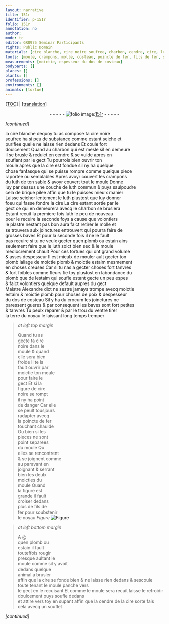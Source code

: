 ```yaml
---
layout: narrative
title: 151r
identifier: p-151r
folio: 151r
annotation: no
author:
mode: tc
editor: GR8975 Seminar Participants
rights: Public Domain
materials: [cire blanche, cire noire soufree, charbon, cendre, cire, luth, luth commun, brique pilee, plastre, plomb, estain, estaim, crocum, terre, cire noire, fer, fils de fer, cendre de la cire]
tools: [moule, crampons, molle, costeau, poincte de fer, fils de fer, souflet]
measurements: [moictie, espesseur du dos de costeau]
bodyparts: []
places: []
plants: []
professions: []
environments: []
animals: [tortue]
---
```


 <p><a href="{{ site.baseurl }}/diplomatic/">[TOC]</a> | <a href="{{ site.baseurl }}/texts/p-151r_tl/" target="_blank">[translation]</a></p><div class="folio" align="center">- - - - - <a href="http://gallica.bnf.fr/ark:/12148/btv1b10500001g/f307.image" target="_blank"><img src="https://cu-mkp.github.io/2017-workshop-edition/assets/photo-icon.png" alt="folio image: " style="display:inline-block; margin-bottom:-3px;"/>151r</a> - - - - - </div>  
 
*[continued]*
  
la <span class="m">cire blanche</span> dequoy tu as compose ta <span class="m">cire noire<br/> soufree</span> ha si peu de substance co<span class="exp">mm</span>e estant seiche et<br/> purifiee quelle ne laisse rien dedans Et coule fort<br/> doulcem<span class="exp">ent</span> Quand au <span class="m">charbon</span> qui est mesle sil en demeure<br/> il se brusle & reduict en <span class="m">cendre</span> & se vuide apres en<br/> souflant par le gect Tu pourrois bien ouvrir ton<br/> <span class="tl">moule</span> apres que la <span class="m">cire</span> est fondue sil ny ha quelque<br/> chose fantasque qui se puisse rompre co<span class="exp">mm</span>e quelque piece<br/> raportee ou semblables Apres avoyr couvert les <span class="tl">crampons</span><br/> du <span class="m">luth</span> de ton sable & avoyr couvert tout le <span class="tl">moule</span> Donne<br/> luy par dessus une couche de <span class="m">luth commun</span> & puys saulpoudre<br/> cela de <span class="m">brique pilee</span> affin que tu le puisses mieulx manier<br/> Laisse seicher lentement le <span class="m">luth</span> plustost que luy donner<br/> foeu qui fasse fondre la <span class="m">cire</span> La <span class="m">cire</span> estant sortie par le<br/> gect ce qui en demeurera avecq le <span class="m">charbon</span> se bruslera<br/> Estant recuit la premiere fois <span class="m">luth</span> le <span class="del">peu</span> de nouveau<br/> <span class="del">pour le recuire la seconde foys</span> a cause que volontiers<br/> le <span class="m">plastre</span> nestant pas bon aura faict retirer le <span class="tl">molle</span> et<br/> se trouvera aulx joinctures entrouvert qui pourra faire de<br/> grosses baves Et pour la seconde fois il ne le fault<br/> pas recuire si tu ne veulx gecter quen <span class="m">plomb</span> ou <span class="m">estain</span> ains<br/> seulement faire que le <span class="m">luth</span> soict bien sec & le <span class="tl">moule</span><br/> mediocrem<span class="exp">ent</span> chault Pour ces <span class="al">tortue</span>s qui ont grand volume<br/> & asses despesseur Il est mieulx de <span class="del">mouler ault</span> gecter <span class="del">ton<br/> <span class="m">plomb</span></span> laliage de <span class="ms">moictie</span> <span class="m">plomb</span> & <span class="ms">moictie</span> <span class="m">estaim</span> mesmem<span class="exp">ent</span><br/> en choses creuses Car si tu nas a gecter choses fort tanvres<br/> & fort foibles co<span class="exp">mm</span>e fleurs fie toy plustost en labondance du<br/> <span class="m">plomb</span> que de l<span class="m">estaim</span> qui soufle estant gecte un peu espes<br/> & faict volontiers quelque default aupres du gect<br/> <span class="pn">M<span class="exp">aistr</span>e Alexandre</span> dict ne sestre jamays trompe avecq <span class="ms">moictie</span><br/> <span class="m">estaim</span> & <span class="ms">moictie</span> <span class="m">plomb</span> pour choses de poix & d<span class="ms">espesseur<br/> du dos de <span class="tl">costeau</span></span> Sil y ha du <span class="m">crocum</span> les joinctures ne<br/> paressent gueres & par consequent les baves sont fort petites<br/> & tanvres Tu peulx reparer & par le trou du ventre tirer<br/> la <span class="m">terre</span> du noyau le laissant long temps tremper
 
> *at left top margin*
> 
> 
>  Quand tu as<br/> gecte ta <span class="m">cire<br/> noire</span> dans le<br/> <span class="tl">moule</span> & quand<br/> elle sera bien<br/> froide Il te <span class="del">la</span><br/> fault ouvrir par<br/> moictie ton <span class="tl">moule</span><br/> pour faire le<br/> gect Et si la<br/> figure de <span class="m">cire<br/> noire</span> se rompt<br/> il ny ha point<br/> de danger Car elle<br/> se peult tousjours<br/> radapter avecq<br/> la <span class="tl">poincte de <span class="m">fer</span></span><br/> <span class="del">touchant</span> chaulde<br/> Ou bien si les<br/> pieces ne sont<br/> point separees<br/> du <span class="tl">moule</span> <span class="del">Qu</span><br/> elles se rencontrent<br/> & se joignent co<span class="exp">mm</span>e<br/> au paravant en<br/> joignant & serra<span class="exp">n</span>t<br/> bien les deulx<br/> moicties du<br/> <span class="tl">moule</span> Quand<br/> la figure est<br/> grande il fault<br/> croiser dedans<br/> plus de <span class="tl"><span class="m">fils de<br/> fer</span></span> pour soubstenir<br/> le noyau 
> *Figure*
> <a href="https://drive.google.com/open?id=0B9-oNrvWdlO5dEhadHEzVWlxejg" target="_blank"><img src="https://cu-mkp.github.io/GR8975-edition/assets/photo-icon.png" alt="Figure" style="display:inline-block; margin-bottom:-3px;"/></a>
 
 
> *at left bottom margin*
> 
> 
>  A @ <br/> quen <span class="m">plomb</span> ou<br/> <span class="m">estain</span> il fault<br/> touteffois rougir<br/> presque aultant le<br/> <span class="tl">moule</span> co<span class="exp">mm</span>e sil y avoit<br/> dedans quelque<br/> animal a brusler<br/> affin que la <span class="m">cire</span> se fonde bien & ne laisse rien dedans & sescoule toute tena<span class="exp">n</span>t le <span class="tl">moule</span> panche vers<br/> le gect en le recuisant Et co<span class="exp">mm</span>e le <span class="tl">moule</span> sera recuit laisse le refroidir doulcem<span class="exp">ent</span> puys soufle dedans<br/> et attire vers toy en supant affin que la <span class="m">cendre de la cire</span> sorte fais cela avecq un <span class="tl">souflet</span>
 
*[continued]*
 
 